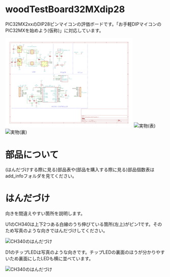 # woodTestBoard32MXdip28

PIC32MX2xxのDIP28ピンマイコンの評価ボードです。「お手軽DIPマイコンのPIC32MXを始めよう(仮称)」に対応しています。

<img src="./add_info/schematic.png" alt="回路図" width="400"/>  

<img src="./add_info/board_omote.JPG" alt="実物(表)" width="300"/>
<img src="./add_info/board_ura.JPG" alt="実物(裏)" width="300"/>  

# 部品について

(はんだづけする際に見る)部品表や(部品を購入する際に見る)部品個数表はadd_infoフォルダを見てください。

# はんだづけ

向きを間違えやすい箇所を説明します。

U1のCH340は上下2つある白線のうち伸びている箇所(左上)がピン1です。そのため写真のような向きではんだづけしてください。

<img src="./add_info/CH340.JPG" alt="CH340のはんだづけ" width="300"/>  
  
D1のチップLEDは写真のような向きです。チップLEDの裏面のほうが分かりやすいため裏面にしたLEDも横に並べています。

<img src="./add_info/LED.JPG" alt="CH340のはんだづけ" width="300"/>  